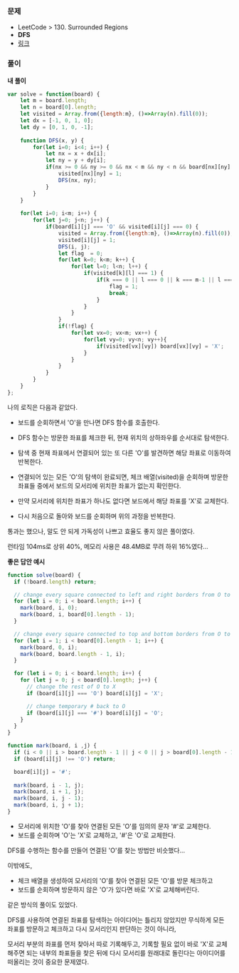 ### 문제

+ LeetCode > 130. Surrounded Regions
+ **DFS**
+ [링크](https://leetcode.com/problems/surrounded-regions/)



### 풀이

**내 풀이**

```javascript
var solve = function(board) {
    let m = board.length;
    let n = board[0].length;
    let visited = Array.from({length:m}, ()=>Array(n).fill(0));
    let dx = [-1, 0, 1, 0];
    let dy = [0, 1, 0, -1];
    
    function DFS(x, y) {
        for(let i=0; i<4; i++) {
            let nx = x + dx[i];
            let ny = y + dy[i];
            if(nx >= 0 && ny >= 0 && nx < m && ny < n && board[nx][ny] === 'O' && visited[nx][ny] === 0) {
                visited[nx][ny] = 1;
                DFS(nx, ny);
            }
        }        
    }
    
    for(let i=0; i<m; i++) {
        for(let j=0; j<n; j++) {
            if(board[i][j] === 'O' && visited[i][j] === 0) {
                visited = Array.from({length:m}, ()=>Array(n).fill(0));
                visited[i][j] = 1;
                DFS(i, j);
                let flag  = 0;
                for(let k=0; k<m; k++) {
                    for(let l=0; l<n; l++) {
                        if(visited[k][l] === 1) {
                            if(k === 0 || l === 0 || k === m-1 || l === n-1) {
                                flag = 1;
                                break;
                            }
                        }
                    }
                }
                if(!flag) {
                    for(let vx=0; vx<m; vx++) {
                        for(let vy=0; vy<n; vy++){
                            if(visited[vx][vy]) board[vx][vy] = 'X';
                        }
                    }
                }
            }
        }
    }
};
```

나의 로직은 다음과 같았다.

- 보드를 순회하면서 'O'을 만나면 DFS 함수를 호출한다.

+ DFS 함수는 방문한 좌표를 체크한 뒤, 현재 위치의 상하좌우를 순서대로 탐색한다.

+ 탐색 중 현재 좌표에서 연결되어 있는 또 다른 'O'를 발견하면 해당 좌표로 이동하여 반복한다.

+ 연결되어 있는 모든 'O'의 탐색이 완료되면, 체크 배열(visited)을 순회하며 방문한 좌표들 중에서 보드의 모서리에 위치한 좌표가 없는지 확인한다.

+ 만약 모서리에 위치한 좌표가 하나도 없다면 보드에서 해당 좌표를 'X'로 교체한다.

+ 다시 처음으로 돌아와 보드를 순회하며 위의 과정을 반복한다.



통과는 했으나, 말도 안 되게 가독성이 나쁘고 효율도 좋지 않은 풀이였다.

런타임 104ms로 상위 40%, 메모리 사용은 48.4MB로 무려 하위 16%였다...



**좋은 답안 예시**

```javascript
function solve(board) {
  if (!board.length) return;

  // change every square connected to left and right borders from O to temporary #
  for (let i = 0; i < board.length; i++) {
    mark(board, i, 0);
    mark(board, i, board[0].length - 1);
  }

  // change every square connected to top and bottom borders from O to temporary #
  for (let i = 1; i < board[0].length - 1; i++) {
    mark(board, 0, i);
    mark(board, board.length - 1, i);
  }

  for (let i = 0; i < board.length; i++) {
    for (let j = 0; j < board[0].length; j++) {
      // change the rest of O to X
      if (board[i][j] === 'O') board[i][j] = 'X';

      // change temporary # back to O
      if (board[i][j] === '#') board[i][j] = 'O';
    }
  }
}

function mark(board, i ,j) {
  if (i < 0 || i > board.length - 1 || j < 0 || j > board[0].length - 1) return;
  if (board[i][j] !== 'O') return;

  board[i][j] = '#';
  
  mark(board, i - 1, j);
  mark(board, i + 1, j);
  mark(board, i, j - 1);
  mark(board, i, j + 1);
}
```

+ 모서리에 위치한 'O'를 찾아 연결된 모든 'O'를 임의의 문자 '#'로 교체한다.
+ 보드를 순회하며 'O'는 'X'로 교체하고, '#'은 'O'로 교체한다.

DFS를 수행하는 함수를 만들어 연결된 'O'를 찾는 방법만 비슷했다...  



이밖에도,

+ 체크 배열을 생성하여 모서리의 'O'를 찾아 연결된 모든 'O'를 방문 체크하고
+ 보드를 순회하며 방문하지 않은 'O'가 있다면 바로 'X'로 교체해버린다.

같은 방식의 풀이도 있었다.



DFS를 사용하여 연결된 좌표를 탐색하는 아이디어는 틀리지 않았지만 무식하게 모든 좌표를 방문하고 체크하고 다시 모서리인지 판단하는 것이 아니라,

모서리 부분의 좌표를 먼저 찾아서 따로 기록해두고, 기록할 필요 없이 바로 'X'로 교체해주면 되는 내부의 좌표들을 찾은 뒤에 다시 모서리를 원래대로 돌린다는 아이디어를 떠올리는 것이 중요한 문제였다.